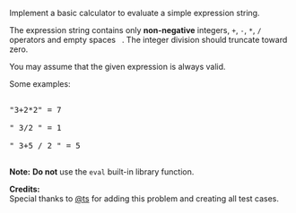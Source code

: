 
Implement a basic calculator to evaluate a simple expression string.

The expression string contains only **non-negative** integers, `+`, `-`, `*`, `/` operators and empty spaces ` `. The integer division should truncate toward zero.

You may assume that the given expression is always valid.

Some examples:<br>
<pre>
"3+2*2" = 7
" 3/2 " = 1
" 3+5 / 2 " = 5
</pre>



**Note:** **Do not** use the `eval` built-in library function.


**Credits:**<br />Special thanks to [@ts](https://leetcode.com/discuss/user/ts) for adding this problem and creating all test cases.
